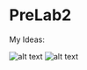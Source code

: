 # PreLab2

My Ideas:

![alt text](https://github.com/fpdaiber/IDD_PreLab2/blob/master/IMG_2332.jpg)
![alt text](https://github.com/fpdaiber/IDD_PreLab2/blob/master/IMG_2333.jpg)
